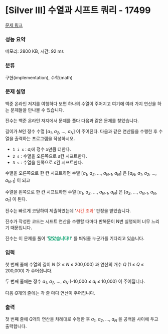 # [Silver III] 수열과 시프트 쿼리 - 17499 

[문제 링크](https://www.acmicpc.net/problem/17499) 

### 성능 요약

메모리: 2800 KB, 시간: 92 ms

### 분류

구현(implementation), 수학(math)

### 문제 설명

<p>백준 온라인 저지를 여행하다 보면 하나의 수열이 주어지고 여기에 여러 가지 연산을 하는 문제들을 만나볼 수 있습니다.</p>

<p>진수는 백준 온라인 저지에서 문제를 풀다 다음과 같은 문제를 찾았습니다.</p>

<p>길이가 <em>N</em>인 정수 수열 [<em>a<sub>1</sub></em>, <em>a<sub>2</sub></em>, ..., <em>a<sub>N</sub></em>] 이 주어진다. 다음과 같은 연산들을 수행한 후 수열을 출력하는 프로그램을 작성하시오.</p>

<ul>
	<li><code>1 i x</code> : <em>a<sub>i</sub></em>에 정수 <em>x</em>만큼 더한다.</li>
	<li><code>2 s</code> : 수열을 오른쪽으로 <em>s</em>칸 시프트한다.</li>
	<li><code>3 s</code> : 수열을 왼쪽으로 <em>s</em>칸 시프트한다.</li>
</ul>

<p>수열을 오른쪽으로 한 칸 시프트하면 수열 [<em>a<sub>1</sub></em>, <em>a<sub>2</sub></em>, …, <em>a<sub>N-1</sub></em>, <em>a<sub>N</sub></em>] 은 [<em>a<sub>N</sub></em>, <em>a<sub>1</sub></em>, <em>a<sub>2</sub></em>, …, <em>a<sub>N-1</sub></em>] 이 되고</p>

<p>수열을 왼쪽으로 한 칸 시프트하면 수열 [<em>a<sub>1</sub></em>, <em>a<sub>2</sub></em>, …, <em>a<sub>N-1</sub></em>, <em>a<sub>N</sub></em>] 은 [<em>a<sub>2</sub></em>, …, <em>a<sub>N-1</sub></em>, <em>a<sub>N</sub></em>, <em>a<sub>1</sub></em>] 이 된다.</p>

<p>진수는 빠르게 코딩하여 제출하였는데 '<span style="color:#e74c3c;">시간 초과</span>' 판정을 받았습니다.</p>

<p>진수가 작성한 코드는 시프트 연산을 수행할 때마다 반복문이 N번 실행되어 너무 느리기 때문입니다.</p>

<p>진수는 이 문제를 풀어 '<span style="color:#009F6B;"><strong>맞았습니다!!</strong></span>' 를 띄워줄 누군가를 기다리고 있습니다.</p>

### 입력 

 <p>첫 번째 줄에 수열의 길이 <em>N</em> (2 ≤ <em>N</em> ≤ 200,000) 과 연산의 개수 <em>Q</em> (1 ≤ <em>Q</em> ≤ 200,000) 가 주어집니다.</p>

<p>두 번째 줄에는 정수 <em>a<sub>1</sub></em>, <em>a<sub>2</sub></em>, ..., <em>a<sub>N</sub></em> (-10,000 ≤ <em>a<sub>i</sub></em> ≤ 10,000) 이 주어집니다.</p>

<p>다음 <em>Q</em>개의 줄에는 각 줄 마다 연산이 주어집니다. </p>

### 출력 

 <p>첫 번째 줄에 <em>Q</em>개의 연산을 차례대로 수행한 후 <em>a<sub>1</sub></em>, <em>a<sub>2</sub></em>, …, <em>a<sub>N</sub></em> 을 공백을 사이에 두고 출력합니다.</p>

